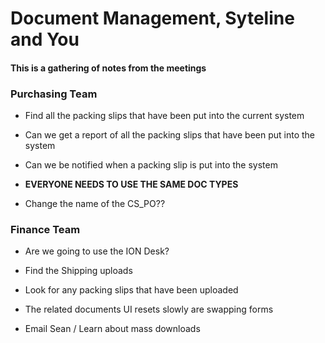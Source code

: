 # Document Management, Syteline and You

#### This is a gathering of notes from the meetings

### Purchasing Team

 + Find all the packing slips that have been put into the current system
 
 + Can we get a report of all the packing slips that have been put into the system
 
 + Can we be notified when a packing slip is put into the system
 
 + **EVERYONE NEEDS TO USE THE SAME DOC TYPES**
 
 + Change the name of the CS_PO??

### Finance Team
 
 + Are we going to use the ION Desk?
 
 + Find the Shipping uploads

 + Look for any packing slips that have been uploaded

 + The related documents UI resets slowly are swapping forms

 + Email Sean / Learn about mass downloads
